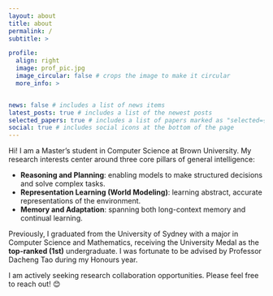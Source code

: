 ```yaml
---
layout: about
title: about
permalink: /
subtitle: >

profile:
  align: right
  image: prof_pic.jpg
  image_circular: false # crops the image to make it circular
  more_info: >


news: false # includes a list of news items
latest_posts: true # includes a list of the newest posts
selected_papers: true # includes a list of papers marked as "selected={true}"
social: true # includes social icons at the bottom of the page
---
```


Hi! I am a Master’s student in Computer Science at Brown University. My research interests center around three core pillars of general intelligence:

- **Reasoning and Planning**: enabling models to make structured decisions and solve complex tasks.  
- **Representation Learning (World Modeling)**: learning abstract, accurate representations of the environment.  
- **Memory and Adaptation**: spanning both long-context memory and continual learning.

Previously, I graduated from the University of Sydney with a major in Computer Science and Mathematics, receiving the University Medal as the **top-ranked (1st)** undergraduate. I was fortunate to be advised by Professor Dacheng Tao during my Honours year.

I am actively seeking research collaboration opportunities. Please feel free to reach out! 😊
